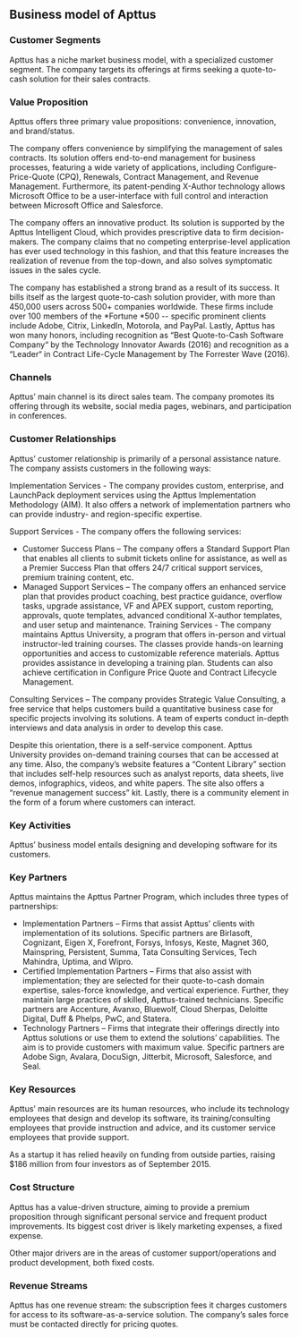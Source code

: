 Business model of Apttus
------------------------

 ### Customer Segments

 Apttus has a niche market business model, with a specialized customer segment. The company targets its offerings at firms seeking a quote-to-cash solution for their sales contracts.

 ### Value Proposition

 Apttus offers three primary value propositions: convenience, innovation, and brand/status.

 The company offers convenience by simplifying the management of sales contracts. Its solution offers end-to-end management for business processes, featuring a wide variety of applications, including Configure-Price-Quote (CPQ), Renewals, Contract Management, and Revenue Management. Furthermore, its patent-pending X-Author technology allows Microsoft Office to be a user-interface with full control and interaction between Microsoft Office and Salesforce.

 The company offers an innovative product. Its solution is supported by the Apttus Intelligent Cloud, which provides prescriptive data to firm decision-makers. The company claims that no competing enterprise-level application has ever used technology in this fashion, and that this feature increases the realization of revenue from the top-down, and also solves symptomatic issues in the sales cycle.

 The company has established a strong brand as a result of its success. It bills itself as the largest quote-to-cash solution provider, with more than 450,000 users across 500+ companies worldwide. These firms include over 100 members of the *Fortune *500 -- specific prominent clients include Adobe, Citrix, LinkedIn, Motorola, and PayPal. Lastly, Apttus has won many honors, including recognition as “Best Quote-to-Cash Software Company“ by the Technology Innovator Awards (2016) and recognition as a “Leader“ in Contract Life-Cycle Management by The Forrester Wave (2016).

 ### Channels

 Apttus’ main channel is its direct sales team. The company promotes its offering through its website, social media pages, webinars, and participation in conferences.

 ### Customer Relationships

 Apttus’ customer relationship is primarily of a personal assistance nature. The company assists customers in the following ways:

 Implementation Services - The company provides custom, enterprise, and LaunchPack deployment services using the Apttus Implementation Methodology (AIM). It also offers a network of implementation partners who can provide industry- and region-specific expertise.

 Support Services - The company offers the following services:

  * Customer Success Plans – The company offers a Standard Support Plan that enables all clients to submit tickets online for assistance, as well as a Premier Success Plan that offers 24/7 critical support services, premium training content, etc.
 * Managed Support Services – The company offers an enhanced service plan that provides product coaching, best practice guidance, overflow tasks, upgrade assistance, VF and APEX support, custom reporting, approvals, quote templates, advanced conditional X-author templates, and user setup and maintenance.
  Training Services - The company maintains Apttus University, a program that offers in-person and virtual instructor-led training courses. The classes provide hands-on learning opportunities and access to customizable reference materials. Apttus provides assistance in developing a training plan. Students can also achieve certification in Configure Price Quote and Contract Lifecycle Management.

 Consulting Services – The company provides Strategic Value Consulting, a free service that helps customers build a quantitative business case for specific projects involving its solutions. A team of experts conduct in-depth interviews and data analysis in order to develop this case.

 Despite this orientation, there is a self-service component. Apttus University provides on-demand training courses that can be accessed at any time. Also, the company’s website features a “Content Library” section that includes self-help resources such as analyst reports, data sheets, live demos, infographics, videos, and white papers. The site also offers a “revenue management success” kit. Lastly, there is a community element in the form of a forum where customers can interact.

 ### Key Activities

 Apttus’ business model entails designing and developing software for its customers.

 ### Key Partners

 Apttus maintains the Apttus Partner Program, which includes three types of partnerships:

  * Implementation Partners – Firms that assist Apttus’ clients with implementation of its solutions. Specific partners are Birlasoft, Cognizant, Eigen X, Forefront, Forsys, Infosys, Keste, Magnet 360, Mainspring, Persistent, Summa, Tata Consulting Services, Tech Mahindra, Uptima, and Wipro.
 * Certified Implementation Partners – Firms that also assist with implementation; they are selected for their quote-to-cash domain expertise, sales-force knowledge, and vertical experience. Further, they maintain large practices of skilled, Apttus-trained technicians. Specific partners are Accenture, Avanxo, Bluewolf, Cloud Sherpas, Deloitte Digital, Duff & Phelps, PwC, and Statera.
 * Technology Partners – Firms that integrate their offerings directly into Apttus solutions or use them to extend the solutions’ capabilities. The aim is to provide customers with maximum value. Specific partners are Adobe Sign, Avalara, DocuSign, Jitterbit, Microsoft, Salesforce, and Seal.
  ### Key Resources

 Apttus’ main resources are its human resources, who include its technology employees that design and develop its software, its training/consulting employees that provide instruction and advice, and its customer service employees that provide support.

 As a startup it has relied heavily on funding from outside parties, raising $186 million from four investors as of September 2015.

 ### Cost Structure

 Apttus has a value-driven structure, aiming to provide a premium proposition through significant personal service and frequent product improvements. Its biggest cost driver is likely marketing expenses, a fixed expense.

 Other major drivers are in the areas of customer support/operations and product development, both fixed costs.

 ### Revenue Streams

 Apttus has one revenue stream: the subscription fees it charges customers for access to its software-as-a-service solution. The company’s sales force must be contacted directly for pricing quotes.